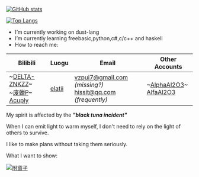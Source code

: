 <!--
>  在现实世界是臭虫，在网络（精神）世界是朵小花。 </br>
>  值得被枪毙的lolcows </br>
>  你可以称呼我为 **实体A** 或 **[沙子尾随者](https://z3.ax1x.com/2021/07/07/RH8cLR.jpg)[](English=SandStalker)**
-->
[![GitHub stats](https://github-readme-stats.vercel.app/api?username=kaesinol&hide=issues,contribs&custom_title=Github%E7%BB%9F%E8%AE%A1&hide_border=true&show_icons=true&title_color=DB5A6B&text_color=F48983&icon_color=424C50&locale=en&count_private=true)](https://github.com/kaesinol)

[![Top Langs](https://github-readme-stats.vercel.app/api/top-langs/?username=kaesinol&layout=compact&custom_title=编程语言使用&hide_border=true&langs_count=6&title_color=DB5A6B)](https://github.com/kaesinol)
- I’m currently working on dust-lang
- I’m currently learning freebasic,python,c#,c/c++ and haskell
- How to reach me: 

 Bilibili | Luogu | Email | Other Accounts
 --- | --- | --- | ---
 ~[DELTA-ZNKZZ](https://space.bilibili.com/94781005)~ </br>  ~[废蝉P](https://space.bilibili.com/348801677)~ </br> [Acuply](https://space.bilibili.com/1106804482) | [elatii](https://elatii.blog.luogu.org) | vzpui7@gmail.com *(missing?)* </br>  hissit@qq.com *(frequently)* | ~[AlphaAl2O3](https://github.com/AlphaAl2O3)~ </br> [AlfaAl2O3](https://github.com/AlfaAl2O3)

My spirit is affected by the ***"black tuna incident"***

When I can emit light to warm myself, I don't need to rely on the light of others to survive.

I like to make plans without taking them seriously.

What I want to show:

[![附窗子](https://z3.ax1x.com/2021/07/08/RqRhQg.gif)](https://www.bilibili.com/video/BV1Ex411k7Dn)

<!--
[![Nadine](https://z3.ax1x.com/2021/05/01/gVwKvd.gif)](https://www.bilibili.com/video/BV1Y4411j7rM/)
-->
